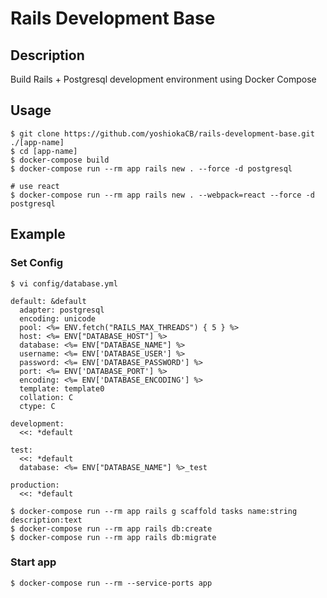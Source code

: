 # Rails Development Base


## Description

Build Rails + Postgresql development environment using Docker Compose

## Usage

```
$ git clone https://github.com/yoshiokaCB/rails-development-base.git ./[app-name]
$ cd [app-name]
$ docker-compose build
$ docker-compose run --rm app rails new . --force -d postgresql

# use react
$ docker-compose run --rm app rails new . --webpack=react --force -d postgresql
```

## Example

### Set Config

```
$ vi config/database.yml
```

```
default: &default
  adapter: postgresql
  encoding: unicode
  pool: <%= ENV.fetch("RAILS_MAX_THREADS") { 5 } %>
  host: <%= ENV["DATABASE_HOST"] %>
  database: <%= ENV["DATABASE_NAME"] %>
  username: <%= ENV['DATABASE_USER'] %>
  password: <%= ENV['DATABASE_PASSWORD'] %>
  port: <%= ENV['DATABASE_PORT'] %>
  encoding: <%= ENV['DATABASE_ENCODING'] %>
  template: template0
  collation: C
  ctype: C

development:
  <<: *default

test:
  <<: *default
  database: <%= ENV["DATABASE_NAME"] %>_test

production:
  <<: *default

```

```
$ docker-compose run --rm app rails g scaffold tasks name:string description:text
$ docker-compose run --rm app rails db:create
$ docker-compose run --rm app rails db:migrate
```



### Start app

```
$ docker-compose run --rm --service-ports app
```
